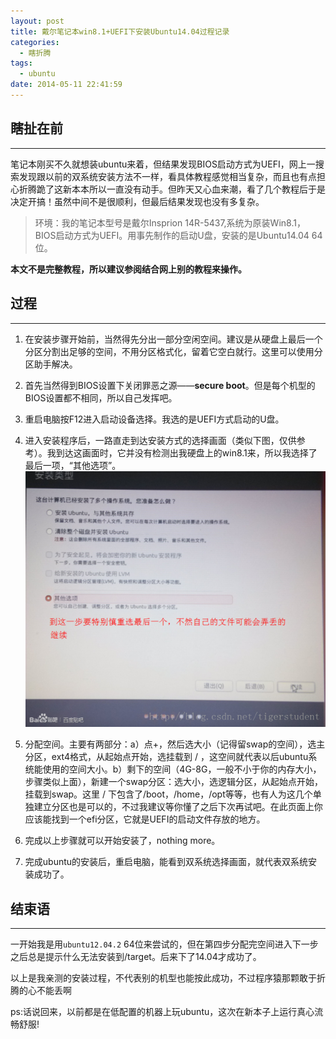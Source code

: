 ```yaml
---
layout: post
title: 戴尔笔记本win8.1+UEFI下安装Ubuntu14.04过程记录
categories: 
  - 瞎折腾
tags: 
  - ubuntu
date: 2014-05-11 22:41:59
---
```


## 瞎扯在前


----------


笔记本刚买不久就想装ubuntu来着，但结果发现BIOS启动方式为UEFI，网上一搜索发现跟以前的双系统安装方法不一样，看具体教程感觉相当复杂，而且也有点担心折腾跪了这新本本所以一直没有动手。但昨天又心血来潮，看了几个教程后于是决定开搞！虽然中间不是很顺利，但最后结果发现也没有多复杂。

>环境：我的笔记本型号是戴尔Insprion 14R-5437,系统为原装Win8.1，BIOS启动方式为UEFI。用事先制作的启动U盘，安装的是Ubuntu14.04 64位。

**本文不是完整教程，所以建议参阅结合网上别的教程来操作。**

## 过程


----------


1. 在安装步骤开始前，当然得先分出一部分空闲空间。建议是从硬盘上最后一个分区分割出足够的空间，不用分区格式化，留着它空白就行。这里可以使用分区助手解决。

1. 首先当然得到BIOS设置下关闭罪恶之源——**secure boot**。但是每个机型的BIOS设置都不相同，所以自己发挥吧。

1. 重启电脑按F12进入启动设备选择。我选的是UEFI方式启动的U盘。

1. 进入安装程序后，一路直走到达安装方式的选择画面（类似下图，仅供参考）。我到达这画面时，它并没有检测出我硬盘上的win8.1来，所以我选择了最后一项，“其他选项”。
![](./images/dell.png)

1. 分配空间。主要有两部分：a）点+，然后选大小（记得留swap的空间），选主分区，ext4格式，从起始点开始，选挂载到 / ，这空间就代表以后ubuntu系统能使用的空间大小。b）剩下的空间（4G-8G，一般不小于你的内存大小，步骤类&#20284;上面），新建一个swap分区：选大小，选逻辑分区，从起始点开始，挂载到swap。这里 / 下包含了/boot，/home，/opt等等，也有人为这几个单独建立分区也是可以的，不过我建议等你懂了之后下次再试吧。在此页面上你应该能找到一个efi分区，它就是UEFI的启动文件存放的地方。

1. 完成以上步骤就可以开始安装了，nothing more。
1. 完成ubuntu的安装后，重启电脑，能看到双系统选择画面，就代表双系统安装成功了。

## 结束语


----------


一开始我是用`ubuntu12.04.2` 64位来尝试的，但在第四步分配完空间进入下一步之后总是提示什么无法安装到/target。后来下了14.04才成功了。

以上是我亲测的安装过程，不代表别的机型也能按此成功，不过程序猿那颗敢于折腾的心不能丢啊

ps:话说回来，以前都是在低配置的机器上玩ubuntu，这次在新本子上运行真心流畅舒服!
